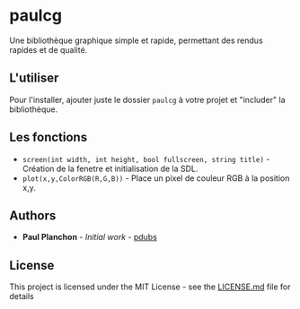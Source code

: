 # paulcg

Une bibliothèque graphique simple et rapide, permettant des rendus rapides et de qualité.

## L'utiliser

Pour l'installer, ajouter juste le dossier ```paulcg``` à votre projet et "includer" la bibliothèque.


## Les fonctions

* ```screen(int width, int height, bool fullscreen, string title)``` - Création de la fenetre et initialisation de la SDL.
* ```plot(x,y,ColorRGB(R,G,B))``` - Place un pixel de couleur RGB à la position x,y.

## Authors

* **Paul Planchon** - *Initial work* - [pdubs](https://pdubs.xyz/)

## License

This project is licensed under the MIT License - see the [LICENSE.md](LICENSE.md) file for details
